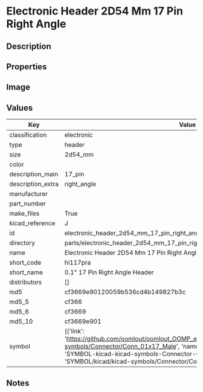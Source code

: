 # Electronic Header 2D54 Mm 17 Pin Right Angle

## Description

## Properties


## Image


## Values

| Key | Value |
| --- | --- |
| classification | electronic |
| type | header |
| size | 2d54_mm |
| color |  |
| description_main | 17_pin |
| description_extra | right_angle |
| manufacturer |  |
| part_number |  |
| make_files | True |
| kicad_reference | J |
| id | electronic_header_2d54_mm_17_pin_right_angle |
| directory | parts/electronic_header_2d54_mm_17_pin_right_angle |
| name | Electronic Header 2D54 Mm 17 Pin Right Angle |
| short_code | hi117pra |
| short_name | 0.1" 17 Pin Right Angle Header |
| distributors | [] |
| md5 | cf3669e90120059b536cd4b149827b3c |
| md5_5 | cf366 |
| md5_6 | cf3669 |
| md5_10 | cf3669e901 |
| symbol | [{'link': 'https://github.com/oomlout/oomlout_OOMP_eda_V2/tree/main/SYMBOL/kicad/kicad-symbols/Connector/Conn_01x17_Male', 'name': 'Connector : Conn_01x17_Male', 'id': 'SYMBOL-kicad-kicad-symbols-Connector-Conn_01x17_Male', 'directory': 'SYMBOL/kicad/kicad-symbols/Connector/Conn_01x17_Male/'}] |

## Notes

